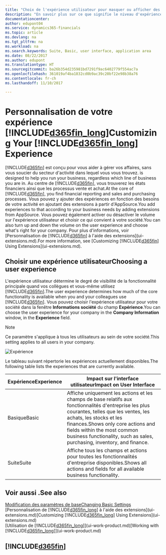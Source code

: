 ```yaml
---
title: "Choix de l'expérience utilisateur pour masquer ou afficher des fonctions avancées | Microsoft Docs"
description: "En savoir plus sur ce que signifie le niveau d'expérience Basic et Suite pour l'interface utilisateur, les domaines d'application, et votre société dans Dynamics 365 Business edition."
documentationcenter: 
author: edupont04
ms.service: dynamics365-financials
ms.topic: article
ms.devlang: na
ms.tgt_pltfrm: na
ms.workload: na
ms.search.keywords: Suite, Basic, user interface, application area
ms.date: 08/22/2017
ms.author: edupont
ms.translationtype: HT
ms.sourcegitcommit: ba26b354d235981bd7291f9ac6402779f554ac7a
ms.openlocfilehash: 361019af4ba1832cd0b9ac39c20bf22e98b38a76
ms.contentlocale: fr-ch
ms.lasthandoff: 11/10/2017

---
```

# <a name="customizing-your-included365finlongincludesd365finlongmdmd-experience"></a><span data-ttu-id="5b918-103">Personnalisation de votre expérience [!INCLUDE[d365fin_long](includes/d365fin_long_md.md)]</span><span class="sxs-lookup"><span data-stu-id="5b918-103">Customizing Your [!INCLUDE[d365fin_long](includes/d365fin_long_md.md)] Experience</span></span>
[!INCLUDE[d365fin](includes/d365fin_md.md)]<span data-ttu-id="5b918-104"> est conçu pour vous aider à gérer vos affaires, sans vous soucier du secteur d'activité dans lequel vous vous trouvez.</span><span class="sxs-lookup"><span data-stu-id="5b918-104"> is designed to help you run your business, regardless which line of business you are in.</span></span> <span data-ttu-id="5b918-105">Au centre de [!INCLUDE[d365fin](includes/d365fin_md.md)], vous trouverez les états financiers ainsi que les processus vente et achat.</span><span class="sxs-lookup"><span data-stu-id="5b918-105">At the core of [!INCLUDE[d365fin](includes/d365fin_md.md)], you find financial reporting and sales and purchasing processes.</span></span> <span data-ttu-id="5b918-106">Vous pouvez y ajouter des expériences en fonction des besoins de votre activité en ajoutant des extensions à partir d'AppSource.</span><span class="sxs-lookup"><span data-stu-id="5b918-106">You add experiences to that according to your business needs by adding extensions from AppSource.</span></span> <span data-ttu-id="5b918-107">Vous pouvez également activer ou désactiver le volume sur l'expérience utilisateur et choisir ce qui convient à votre société.</span><span class="sxs-lookup"><span data-stu-id="5b918-107">You can also turn up and down the volume on the user experience and choose what's right for your company.</span></span> <span data-ttu-id="5b918-108">Pour plus d'informations, voir [Personnalisation de [!INCLUDE[d365fin](includes/d365fin_md.md)] à l'aide des extensions](ui-extensions.md).</span><span class="sxs-lookup"><span data-stu-id="5b918-108">For more information, see [Customizing [!INCLUDE[d365fin](includes/d365fin_md.md)] Using Extensions](ui-extensions.md).</span></span>

## <a name="choosing-a-user-experience"></a><span data-ttu-id="5b918-109">Choisir une expérience utilisateur</span><span class="sxs-lookup"><span data-stu-id="5b918-109">Choosing a user experience</span></span>
<span data-ttu-id="5b918-110">L'expérience utilisateur détermine le degré de visibilité de la fonctionnalité principale quand vos collègues et vous-même utilisez [!INCLUDE[d365fin](includes/d365fin_md.md)].</span><span class="sxs-lookup"><span data-stu-id="5b918-110">The user experience determines how much of the core functionality is available when you and your colleagues use [!INCLUDE[d365fin](includes/d365fin_md.md)].</span></span> <span data-ttu-id="5b918-111">Vous pouvez choisir l'expérience utilisateur pour votre société dans la fenêtre **Informations société** du champ **Expérience**.</span><span class="sxs-lookup"><span data-stu-id="5b918-111">You can choose the user experience for your company in the **Company Information** window, in the **Experience** field.</span></span>

> [!NOTE]  
>   <span data-ttu-id="5b918-112">Ce paramètre s'applique à tous les utilisateurs au sein de votre société.</span><span class="sxs-lookup"><span data-stu-id="5b918-112">This setting applies to all users in your company.</span></span>

![Expérience](media/ui-experience/experience.gif)

<span data-ttu-id="5b918-114">Le tableau suivant répertorie les expériences actuellement disponibles.</span><span class="sxs-lookup"><span data-stu-id="5b918-114">The following table lists the experiences that are currently available.</span></span>

| <span data-ttu-id="5b918-115">Expérience</span><span class="sxs-lookup"><span data-stu-id="5b918-115">Experience</span></span> | <span data-ttu-id="5b918-116">Impact sur l'interface utilisateur</span><span class="sxs-lookup"><span data-stu-id="5b918-116">Impact on User Interface</span></span> |
| --- | --- |
| <span data-ttu-id="5b918-117">Basique</span><span class="sxs-lookup"><span data-stu-id="5b918-117">Basic</span></span> |<span data-ttu-id="5b918-118">Affiche uniquement les actions et les champs de base relatifs aux fonctionnalités d'entreprise les plus courantes, telles que les ventes, les achats, les stocks et les finances.</span><span class="sxs-lookup"><span data-stu-id="5b918-118">Shows only core actions and fields within the most common business functionality, such as sales, purchasing, inventory, and finance.</span></span> |
| <span data-ttu-id="5b918-119">Suite</span><span class="sxs-lookup"><span data-stu-id="5b918-119">Suite</span></span> |<span data-ttu-id="5b918-120">Affiche tous les champs et actions pour toutes les fonctionnalités d'entreprise disponibles.</span><span class="sxs-lookup"><span data-stu-id="5b918-120">Shows all actions and fields for all available business functionality.</span></span>|

## <a name="see-also"></a><span data-ttu-id="5b918-121">Voir aussi .</span><span class="sxs-lookup"><span data-stu-id="5b918-121">See also</span></span>
[<span data-ttu-id="5b918-122">Modification des paramètres de base</span><span class="sxs-lookup"><span data-stu-id="5b918-122">Changing Basic Settings</span></span>](ui-change-basic-settings.md)  
<span data-ttu-id="5b918-123">[Personnalisation de [!INCLUDE[d365fin_long](includes/d365fin_long_md.md)] à l'aide des extensions](ui-extensions.md)</span><span class="sxs-lookup"><span data-stu-id="5b918-123">[Customizing [!INCLUDE[d365fin_long](includes/d365fin_long_md.md)] Using Extensions](ui-extensions.md)</span></span>  
<span data-ttu-id="5b918-124">[Utilisation de [!INCLUDE[d365fin_long](includes/d365fin_long_md.md)]](ui-work-product.md)</span><span class="sxs-lookup"><span data-stu-id="5b918-124">[Working with [!INCLUDE[d365fin_long](includes/d365fin_long_md.md)]](ui-work-product.md)</span></span>

## [!INCLUDE[d365fin](includes/free_trial_md.md)]

